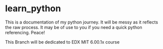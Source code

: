 # learn_python
This is a documentation of my python journey. It will be messy as it reflects the raw process. It may be of use to you if you need a quick python referencing. Peace!

This Branch will be dedicated to EDX MIT 6.00.1x course
